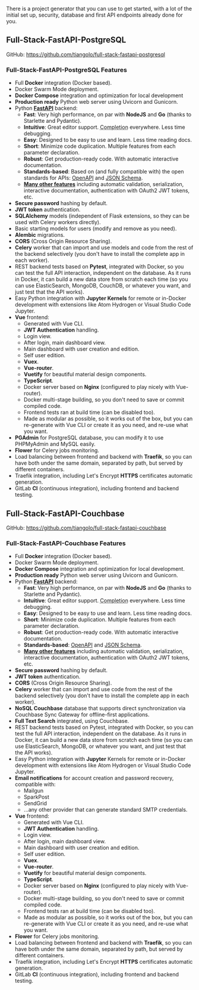 There is a project generator that you can use to get started, with a lot of the initial set up, security, database and first API endpoints already done for you.

## Full-Stack-FastAPI-PostgreSQL

GitHub: <a href="https://github.com/tiangolo/full-stack-fastapi-postgresql" class="external-link" target="_blank">https://github.com/tiangolo/full-stack-fastapi-postgresql</a>

### Full-Stack-FastAPI-PostgreSQL Features

* Full **Docker** integration (Docker based).
* Docker Swarm Mode deployment.
* **Docker Compose** integration and optimization for local development
* **Production ready** Python web server using Uvicorn and Gunicorn.
* Python **[FastAPI](https://github.com/tiangolo/fastapi)** backend:
    * **Fast**: Very high performance, on par with **NodeJS** and **Go** (thanks to Starlette and Pydantic).
    * **Intuitive**: Great editor support. <abbr title="also known as auto-complete, autocompletion, IntelliSense">Completion</abbr> everywhere. Less time debugging.
    * **Easy**: Designed to be easy to use and learn. Less time reading docs.
    * **Short**: Minimize code duplication. Multiple features from each parameter declaration.
    * **Robust**: Get production-ready code. With automatic interactive documentation.
    * **Standards-based**: Based on (and fully compatible with) the open standards for APIs: <a href="https://github.com/OAI/OpenAPI-Specification" class="external-link" target="_blank">OpenAPI</a> and <a href="http://json-schema.org/" class="external-link" target="_blank">JSON Schema</a>.
    * [**Many other features**](https://github.com/tiangolo/fastapi) including automatic validation, serialization, interactive documentation, authentication with OAuth2 JWT tokens, etc.
* **Secure password** hashing by default.
* **JWT token** authentication.
* **SQLAlchemy** models (independent of Flask extensions, so they can be used with Celery workers directly).
* Basic starting models for users (modify and remove as you need).
* **Alembic** migrations.
* **CORS** (Cross Origin Resource Sharing).
* **Celery** worker that can import and use models and code from the rest of the backend selectively (you don't have to install the complete app in each worker).
* REST backend tests based on **Pytest**, integrated with Docker, so you can test the full API interaction, independent on the database. As it runs in Docker, it can build a new data store from scratch each time (so you can use ElasticSearch, MongoDB, CouchDB, or whatever you want, and just test that the API works).
* Easy Python integration with **Jupyter Kernels** for remote or in-Docker development with extensions like Atom Hydrogen or Visual Studio Code Jupyter.
* **Vue** frontend:
    * Generated with Vue CLI.
    * **JWT Authentication** handling.
    * Login view.
    * After login, main dashboard view.
    * Main dashboard with user creation and edition.
    * Self user edition.
    * **Vuex**.
    * **Vue-router**.
    * **Vuetify** for beautiful material design components.
    * **TypeScript**.
    * Docker server based on **Nginx** (configured to play nicely with Vue-router).
    * Docker multi-stage building, so you don't need to save or commit compiled code.
    * Frontend tests ran at build time (can be disabled too).
    * Made as modular as possible, so it works out of the box, but you can re-generate with Vue CLI or create it as you need, and re-use what you want.
* **PGAdmin** for PostgreSQL database, you can modify it to use PHPMyAdmin and MySQL easily.
* **Flower** for Celery jobs monitoring.
* Load balancing between frontend and backend with **Traefik**, so you can have both under the same domain, separated by path, but served by different containers.
* Traefik integration, including Let's Encrypt **HTTPS** certificates automatic generation.
* GitLab **CI** (continuous integration), including frontend and backend testing.

## Full-Stack-FastAPI-Couchbase

GitHub: <a href="https://github.com/tiangolo/full-stack-fastapi-couchbase" class="external-link" target="_blank">https://github.com/tiangolo/full-stack-fastapi-couchbase</a>

### Full-Stack-FastAPI-Couchbase Features

* Full **Docker** integration (Docker based).
* Docker Swarm Mode deployment.
* **Docker Compose** integration and optimization for local development.
* **Production ready** Python web server using Uvicorn and Gunicorn.
* Python **[FastAPI](https://github.com/tiangolo/fastapi)** backend:
    * **Fast**: Very high performance, on par with **NodeJS** and **Go** (thanks to Starlette and Pydantic).
    * **Intuitive**: Great editor support. <abbr title="also known as auto-complete, autocompletion, IntelliSense">Completion</abbr> everywhere. Less time debugging.
    * **Easy**: Designed to be easy to use and learn. Less time reading docs.
    * **Short**: Minimize code duplication. Multiple features from each parameter declaration.
    * **Robust**: Get production-ready code. With automatic interactive documentation.
    * **Standards-based**: <a href="https://github.com/OAI/OpenAPI-Specification" class="external-link" target="_blank">OpenAPI</a> and <a href="http://json-schema.org/" class="external-link" target="_blank">JSON Schema</a>.
    * [**Many other features**](https://github.com/tiangolo/fastapi) including automatic validation, serialization, interactive documentation, authentication with OAuth2 JWT tokens, etc.
* **Secure password** hashing by default.
* **JWT token** authentication.
* **CORS** (Cross Origin Resource Sharing).
* **Celery** worker that can import and use code from the rest of the backend selectively (you don't have to install the complete app in each worker).
* **NoSQL Couchbase** database that supports direct synchronization via Couchbase Sync Gateway for offline-first applications.
* **Full Text Search** integrated, using Couchbase.
* REST backend tests based on Pytest, integrated with Docker, so you can test the full API interaction, independent on the database. As it runs in Docker, it can build a new data store from scratch each time (so you can use ElasticSearch, MongoDB, or whatever you want, and just test that the API works).
* Easy Python integration with **Jupyter** Kernels for remote or in-Docker development with extensions like Atom Hydrogen or Visual Studio Code Jupyter.
* **Email notifications** for account creation and password recovery, compatible with:
    * Mailgun
    * SparkPost
    * SendGrid
    * ...any other provider that can generate standard SMTP credentials.
* **Vue** frontend:
    * Generated with Vue CLI.
    * **JWT Authentication** handling.
    * Login view.
    * After login, main dashboard view.
    * Main dashboard with user creation and edition.
    * Self user edition.
    * **Vuex**.
    * **Vue-router**.
    * **Vuetify** for beautiful material design components.
    * **TypeScript**.
    * Docker server based on **Nginx** (configured to play nicely with Vue-router).
    * Docker multi-stage building, so you don't need to save or commit compiled code.
    * Frontend tests ran at build time (can be disabled too).
    * Made as modular as possible, so it works out of the box, but you can re-generate with Vue CLI or create it as you need, and re-use what you want.
* **Flower** for Celery jobs monitoring.
* Load balancing between frontend and backend with **Traefik**, so you can have both under the same domain, separated by path, but served by different containers.
* Traefik integration, including Let's Encrypt **HTTPS** certificates automatic generation.
* GitLab **CI** (continuous integration), including frontend and backend testing.
